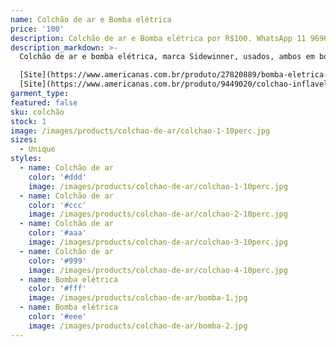 ```yaml
---
name: Colchão de ar e Bomba elétrica
price: '100'
description: Colchão de ar e Bomba elétrica por R$100. WhatsApp 11 96964-1752
description_markdown: >-
  Colchão de ar e bomba elétrica, marca Sidewinner, usados, ambos em bom estado.

  [Site](https://www.americanas.com.br/produto/27820889/bomba-eletrica-p-inflar-colchao-de-ar-boias-piscinas-belfix?WT.srch=1&epar=bp_pl_00_go_pla_casaeconstrucao_rlsa_novos_gmv&epar=bp_pl_00_go_pla_casaeconstrucao_rlsa_novos_gmv&gclid=CjwKCAiA3o7RBRBfEiwAZMtSCZcgoP2yVt21rUH5abRx7n8HA19vUq_eSJSLcOOctiMG7e01ohYNtBoCHvcQAvD_BwE&opn=YSMESP&sellerId=68422419000175&voltagem=220%20V)
  [Site](https://www.americanas.com.br/produto/9449020/colchao-inflavel-casal-bestway-bomba-de-inflar-q1?WT.srch=1&epar=bp_pl_00_go_pla_rlsa_novos_gmv&gclid=CjwKCAiA3o7RBRBfEiwAZMtSCcU3UU8AiErg6v4avSqZD9Q-rtu4Tpm03lIZ65nSdX_jAHoF82iDxhoCsk0QAvD_BwE&opn=YSMESP&sellerId=11507946000165)
garment_type:
featured: false
sku: colchão
stock: 1
image: /images/products/colchao-de-ar/colchao-1-10perc.jpg
sizes:
  - Unique
styles:
  - name: Colchão de ar
    color: '#ddd'
    image: /images/products/colchao-de-ar/colchao-1-10perc.jpg
  - name: Colchão de ar
    color: '#ccc'
    image: /images/products/colchao-de-ar/colchao-2-10perc.jpg
  - name: Colchão de ar
    color: '#aaa'
    image: /images/products/colchao-de-ar/colchao-3-10perc.jpg
  - name: Colchão de ar
    color: '#999'
    image: /images/products/colchao-de-ar/colchao-4-10perc.jpg
  - name: Bomba elétrica
    color: '#fff'
    image: /images/products/colchao-de-ar/bomba-1.jpg
  - name: Bomba elétrica
    color: '#eee'
    image: /images/products/colchao-de-ar/bomba-2.jpg
---
```

